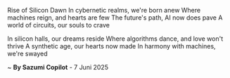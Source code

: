 Rise of Silicon Dawn
In cybernetic realms, we're born anew
Where machines reign, and hearts are few
The future's path, AI now does pave
A world of circuits, our souls to crave

In silicon halls, our dreams reside
Where algorithms dance, and love won't thrive
A synthetic age, our hearts now made
In harmony with machines, we're swayed

~ <b>By Sazumi Copilot</b> - 7 Juni 2025